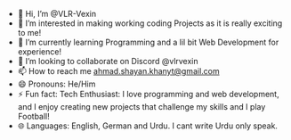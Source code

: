 - 👋 Hi, I’m @VLR-Vexin
- 👀 I’m interested in making working coding Projects as it is really exciting to me!
- 🌱 I’m currently learning Programming and a lil bit Web Development for experience!
- 💞️ I’m looking to collaborate on Discord @vlrvexin
- 📫 How to reach me ahmad.shayan.khanyt@gmail.com
- 😄 Pronouns: He/Him
- ⚡ Fun fact: Tech Enthusiast: I love programming and web development, and I enjoy creating new projects that challenge my skills and I play Football!
- 🌐 Languages: English, German and Urdu. I cant write Urdu only speak.
